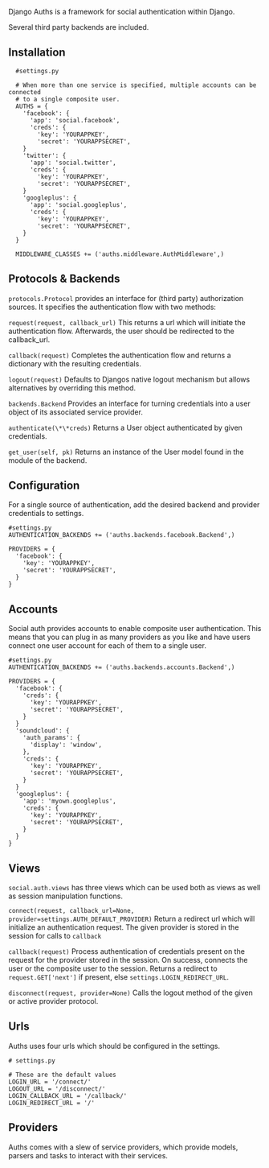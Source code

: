Django Auths is a framework for social authentication within Django.

Several third party backends are included.

Installation
------------

      #settings.py

      # When more than one service is specified, multiple accounts can be connected
      # to a single composite user.
      AUTHS = {
        'facebook': {
          'app': 'social.facebook',
          'creds': {
            'key': 'YOURAPPKEY',
            'secret': 'YOURAPPSECRET',
        }
        'twitter': {
          'app': 'social.twitter',
          'creds': {
            'key': 'YOURAPPKEY',
            'secret': 'YOURAPPSECRET',
        }
        'googleplus': {
          'app': 'social.googleplus',
          'creds': {
            'key': 'YOURAPPKEY',
            'secret': 'YOURAPPSECRET',
        }
      }

      MIDDLEWARE_CLASSES += ('auths.middleware.AuthMiddleware',)

Protocols & Backends
--------------------
`protocols.Protocol`
provides an interface for (third party) authorization
sources. It specifies the authentication flow with two methods:

`request(request, callback_url)`
This returns a url which will initiate the authentication flow. Afterwards, the
user should be redirected to the callback_url.

`callback(request)`
Completes the authentication flow and returns a dictionary with the resulting
credentials.

`logout(request)`
Defaults to Djangos native logout mechanism but allows alternatives by
overriding this method.

`backends.Backend`
Provides an interface for turning credentials into a user
object of its associated service provider.

`authenticate(\*\*creds)`
Returns a User object authenticated by given credentials.

`get_user(self, pk)`
Returns an instance of the User model found in the module of the backend.

Configuration
-----
For a single source of authentication, add the desired backend and provider
credentials to settings.

    #settings.py
    AUTHENTICATION_BACKENDS += ('auths.backends.facebook.Backend',)

    PROVIDERS = {
      'facebook': {
        'key': 'YOURAPPKEY',
        'secret': 'YOURAPPSECRET',
      }
    }

Accounts
--------

Social auth provides accounts to enable composite user authentication. This
means that you can plug in as many providers as you like and have users connect
one user account for each of them to a single user.

    #settings.py
    AUTHENTICATION_BACKENDS += ('auths.backends.accounts.Backend',)

    PROVIDERS = {
      'facebook': {
        'creds': {
          'key': 'YOURAPPKEY',
          'secret': 'YOURAPPSECRET',
        }
      }
      'soundcloud': {
        'auth_params': {
          'display': 'window',
        },
        'creds': {
          'key': 'YOURAPPKEY',
          'secret': 'YOURAPPSECRET',
        }
      }
      'googleplus': {
        'app': 'myown.googleplus',
        'creds': {
          'key': 'YOURAPPKEY',
          'secret': 'YOURAPPSECRET',
        }
      }
    }

Views
-----
`social.auth.views` has three views which can be used both as views as well as
session manipulation functions.

`connect(request, callback_url=None, provider=settings.AUTH_DEFAULT_PROVIDER)`
Return a redirect url which will initialize an authentication request. The
given provider is stored in the session for calls to `callback`

`callback(request)`
Process authentication of credentials present on the request for the provider
stored in the session. On success, connects the user or the composite user to
the session. Returns a redirect to `request.GET['next']` if present, else `settings.LOGIN_REDIRECT_URL`.

`disconnect(request, provider=None)`
Calls the logout method of the given or active provider protocol.


Urls
----
Auths uses four urls which should be configured in the settings.

    # settings.py

    # These are the default values
    LOGIN_URL = '/connect/'
    LOGOUT_URL = '/disconnect/'
    LOGIN_CALLBACK_URL = '/callback/'
    LOGIN_REDIRECT_URL = '/'


Providers
---------
Auths comes with a slew of service providers, which provide models, parsers and tasks
to interact with their services.
